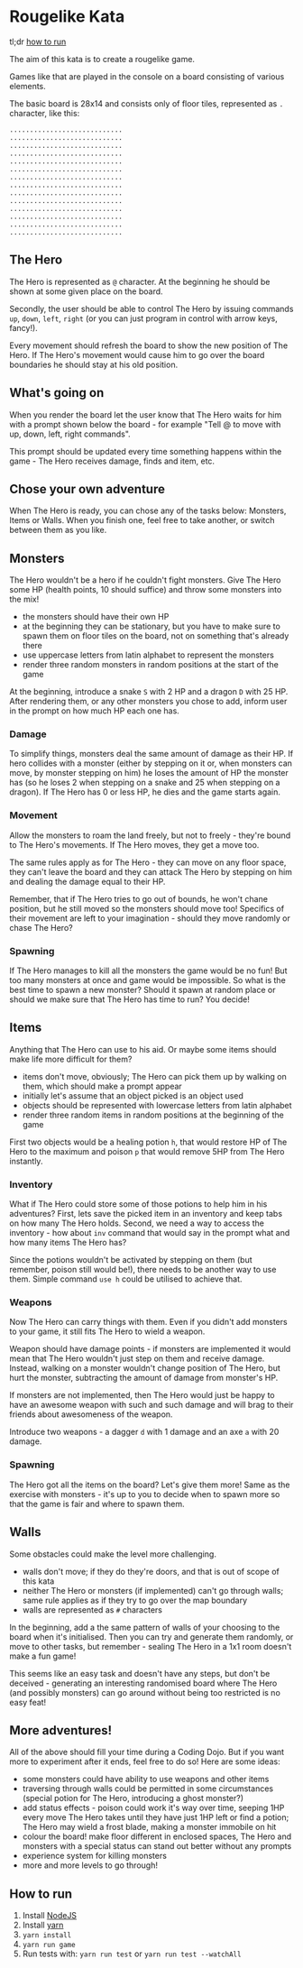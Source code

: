 # Rougelike Kata

tl;dr [how to run](#how-to-run)

The aim of this kata is to create a rougelike game.

Games like that are played in the console on a board consisting of various elements.

The basic board is 28x14 and consists only of floor tiles, represented as `.` character, like this:

```
............................
............................
............................
............................
............................
............................
............................
............................
............................
............................
............................
............................
............................
............................

```

## The Hero

The Hero is represented as `@` character. At the beginning he should be shown at some given place on the board.

Secondly, the user should be able to control The Hero by issuing commands `up`, `down`, `left`, `right` (or you can just program in control with arrow keys, fancy!).

Every movement should refresh the board to show the new position of The Hero. If The Hero's movement would cause him to go over the board boundaries he should stay at his old position.

## What's going on

When you render the board let the user know that The Hero waits for him with a prompt shown below the board - for example "Tell @ to move with up, down, left, right commands".

This prompt should be updated every time something happens within the game - The Hero receives damage, finds and item, etc.

## Chose your own adventure

When The Hero is ready, you can chose any of the tasks below: Monsters, Items or Walls. When you finish one, feel free to take another, or switch between them as you like.

## Monsters

The Hero wouldn't be a hero if he couldn't fight monsters. Give The Hero some HP (health points, 10 should suffice) and throw some monsters into the mix!

- the monsters should have their own HP
- at the beginning they can be stationary, but you have to make sure to spawn them on floor tiles on the board, not on something that's already there
- use uppercase letters from latin alphabet to represent the monsters
- render three random monsters in random positions at the start of the game

At the beginning, introduce a snake `S` with 2 HP and a dragon `D` with 25 HP. After rendering them, or any other monsters you chose to add, inform user in the prompt on how much HP each one has.

### Damage

To simplify things, monsters deal the same amount of damage as their HP. If hero collides with a monster (either by stepping on it or, when monsters can move, by monster stepping on him) he loses the amount of HP the monster has (so he loses 2 when stepping on a snake and 25 when stepping on a dragon). If The Hero has 0 or less HP, he dies and the game starts again.

### Movement

Allow the monsters to roam the land freely, but not to freely - they're bound to The Hero's movements. If The Hero moves, they get a move too.

The same rules apply as for The Hero - they can move on any floor space, they can't leave the board and they can attack The Hero by stepping on him and dealing the damage equal to their HP.

Remember, that if The Hero tries to go out of bounds, he won't chane position, but he still moved so the monsters should move too! Specifics of their movement are left to your imagination - should they move randomly or chase The Hero?

### Spawning

If The Hero manages to kill all the monsters the game would be no fun! But too many monsters at once and game would be impossible. So what is the best time to spawn a new monster? Should it spawn at random place or should we make sure that The Hero has time to run? You decide!

## Items

Anything that The Hero can use to his aid. Or maybe some items should make life more difficult for them?

- items don't move, obviously; The Hero can pick them up by walking on them, which should make a prompt appear
- initially let's assume that an object picked is an object used
- objects should be represented with lowercase letters from latin alphabet
- render three random items in random positions at the beginning of the game

First two objects would be a healing potion `h`, that would restore HP of The Hero to the maximum and poison `p` that would remove 5HP from The Hero instantly.

### Inventory

What if The Hero could store some of those potions to help him in his adventures? First, lets save the picked item in an inventory and keep tabs on how many The Hero holds. Second, we need a way to access the inventory - how about `inv` command that would say in the prompt what and how many items The Hero has?

Since the potions wouldn't be activated by stepping on them (but remember, poison still would be!), there needs to be another way to use them. Simple command `use h` could be utilised to achieve that.

### Weapons

Now The Hero can carry things with them. Even if you didn't add monsters to your game, it still fits The Hero to wield a weapon.

Weapon should have damage points - if monsters are implemented it would mean that The Hero wouldn't just step on them and receive damage. Instead, walking on a monster wouldn't change position of The Hero, but hurt the monster, subtracting the amount of damage from monster's HP.

If monsters are not implemented, then The Hero would just be happy to have an awesome weapon with such and such damage and will brag to their friends about awesomeness of the weapon.

Introduce two weapons - a dagger `d` with 1 damage and an axe `a` with 20 damage.

### Spawning

The Hero got all the items on the board? Let's give them more! Same as the exercise with monsters - it's up to you to decide when to spawn more so that the game is fair and where to spawn them.

## Walls

Some obstacles could make the level more challenging.

- walls don't move; if they do they're doors, and that is out of scope of this kata
- neither The Hero or monsters (if implemented) can't go through walls; same rule applies as if they try to go over the map boundary
- walls are represented as `#` characters

In the beginning, add a the same pattern of walls of your choosing to the board when it's initialised. Then you can try and generate them randomly, or move to other tasks, but remember - sealing The Hero in a 1x1 room doesn't make a fun game!

This seems like an easy task and doesn't have any steps, but don't be deceived - generating an interesting randomised board where The Hero (and possibly monsters) can go around without being too restricted is no easy feat!

## More adventures!

All of the above should fill your time during a Coding Dojo. But if you want more to experiment after it ends, feel free to do so! Here are some ideas:

- some monsters could have ability to use weapons and other items
- traversing through walls could be permitted in some circumstances (special potion for The Hero, introducing a ghost monster?)
- add status effects - poison could work it's way over time, seeping 1HP every move The Hero takes until they have just 1HP left or find a potion; The Hero may wield a frost blade, making a monster immobile on hit
- colour the board! make floor different in enclosed spaces, The Hero and monsters with a special status can stand out better without any prompts
- experience system for killing monsters
- more and more levels to go through!

## How to run
1. Install [NodeJS](https://nodejs.org/en/download/)
1. Install [yarn](https://yarnpkg.com/en/docs/install)
1. `yarn install`
1. `yarn run game`
1. Run tests with: `yarn run test` or `yarn run test --watchAll`
